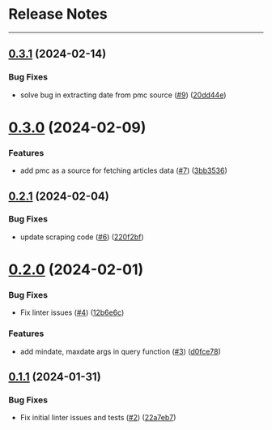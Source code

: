 # Release Notes
---

## [0.3.1](https://github.com/osl-incubator/pymedx/compare/0.3.0...0.3.1) (2024-02-14)


### Bug Fixes

* solve bug in extracting date from pmc source ([#9](https://github.com/osl-incubator/pymedx/issues/9)) ([20dd44e](https://github.com/osl-incubator/pymedx/commit/20dd44ed2f650d10738310c9847c8932f919ea39))

# [0.3.0](https://github.com/osl-incubator/pymedx/compare/0.2.1...0.3.0) (2024-02-09)


### Features

* add pmc as a source for fetching articles data ([#7](https://github.com/osl-incubator/pymedx/issues/7)) ([3bb3536](https://github.com/osl-incubator/pymedx/commit/3bb353627e3f9db0300f73d0084f174e0fedd48e))

## [0.2.1](https://github.com/osl-incubator/pymedx/compare/0.2.0...0.2.1) (2024-02-04)


### Bug Fixes

* update scraping code ([#6](https://github.com/osl-incubator/pymedx/issues/6)) ([220f2bf](https://github.com/osl-incubator/pymedx/commit/220f2bfee1e98b56cf998c9d157bdc7526a3aff3))

# [0.2.0](https://github.com/osl-incubator/pymedx/compare/0.1.1...0.2.0) (2024-02-01)


### Bug Fixes

* Fix linter issues ([#4](https://github.com/osl-incubator/pymedx/issues/4)) ([12b6e6c](https://github.com/osl-incubator/pymedx/commit/12b6e6c0c9be8df5cc9b53659c19e04e91da4ae9))


### Features

* add mindate, maxdate args in query function ([#3](https://github.com/osl-incubator/pymedx/issues/3)) ([d0fce78](https://github.com/osl-incubator/pymedx/commit/d0fce78737286d2bd2f77fa46deffd4292774d4d))

## [0.1.1](https://github.com/osl-incubator/pymedx/compare/0.1.0...0.1.1) (2024-01-31)


### Bug Fixes

* Fix initial linter issues and tests ([#2](https://github.com/osl-incubator/pymedx/issues/2)) ([22a7eb7](https://github.com/osl-incubator/pymedx/commit/22a7eb7091dd3e6baac71b9e276188bb39769262))
